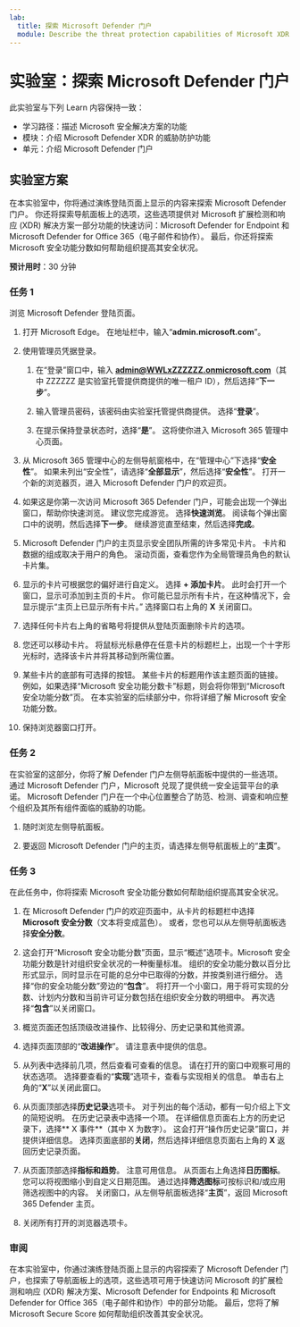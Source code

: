 ```yaml
---
lab:
  title: 探索 Microsoft Defender 门户
  module: Describe the threat protection capabilities of Microsoft XDR
---
```


# 实验室：探索 Microsoft Defender 门户

此实验室与下列 Learn 内容保持一致：

- 学习路径：描述 Microsoft 安全解决方案的功能
- 模块：介绍 Microsoft Defender XDR 的威胁防护功能
- 单元：介绍 Microsoft Defender 门户

## 实验室方案

在本实验室中，你将通过演练登陆页面上显示的内容来探索 Microsoft Defender 门户。 你还将探索导航面板上的选项，这些选项提供对 Microsoft 扩展检测和响应 (XDR) 解决方案一部分功能的快速访问：Microsoft Defender for Endpoint 和 Microsoft Defender for Office 365（电子邮件和协作）。  最后，你还将探索 Microsoft 安全功能分数如何帮助组织提高其安全状况。

**预计用时**：30 分钟

### 任务 1

浏览 Microsoft Defender 登陆页面。

1. 打开 Microsoft Edge。 在地址栏中，输入“**admin.microsoft.com**”。

1. 使用管理员凭据登录。
    1. 在“登录”窗口中，输入 **admin@WWLxZZZZZZ.onmicrosoft.com**（其中 ZZZZZZ 是实验室托管提供商提供的唯一租户 ID），然后选择“**下一步**”。

    1. 输入管理员密码，该密码由实验室托管提供商提供。 选择“**登录**”。
    1. 在提示保持登录状态时，选择“**是**”。 这将使你进入 Microsoft 365 管理中心页面。

1. 从 Microsoft 365 管理中心的左侧导航窗格中，在“管理中心”下选择“**安全性**”。  如果未列出“安全性”，请选择“**全部显示**”，然后选择“**安全性**”。  打开一个新的浏览器页，进入 Microsoft Defender 门户的欢迎页。  

1. 如果这是你第一次访问 Microsoft 365 Defender 门户，可能会出现一个弹出窗口，帮助你快速浏览。  建议您完成游览。  选择**快速浏览**。  阅读每个弹出窗口中的说明，然后选择**下一步**。 继续游览直至结束，然后选择**完成**。

1. Microsoft Defender 门户的主页显示安全团队所需的许多常见卡片。 卡片和数据的组成取决于用户的角色。 滚动页面，查看您作为全局管理员角色的默认卡片集。

1. 显示的卡片可根据您的偏好进行自定义。  选择 **+ 添加卡片**。 此时会打开一个窗口，显示可添加到主页的卡片。  你可能已显示所有卡片，在这种情况下，会显示提示“主页上已显示所有卡片。” 选择窗口右上角的 **X** 关闭窗口。

1. 选择任何卡片右上角的省略号将提供从登陆页面删除卡片的选项。  

1. 您还可以移动卡片。 将鼠标光标悬停在任意卡片的标题栏上，出现一个十字形光标时，选择该卡片并将其移动到所需位置。  

1. 某些卡片的底部有可选择的按钮。 某些卡片的标题用作该主题页面的链接。  例如，如果选择“Microsoft 安全功能分数卡”标题，则会将你带到“Microsoft 安全功能分数”页。  在本实验室的后续部分中，你将详细了解 Microsoft 安全功能分数。

1. 保持浏览器窗口打开。

### 任务 2

在实验室的这部分，你将了解 Defender 门户左侧导航面板中提供的一些选项。  通过 Microsoft Defender 门户，Microsoft 兑现了提供统一安全运营平台的承诺。 Microsoft Defender 门户在一个中心位置整合了防范、检测、调查和响应整个组织及其所有组件面临的威胁的功能。  

1. 随时浏览左侧导航面板。

1. 要返回 Microsoft Defender 门户的主页，请选择左侧导航面板上的“**主页**”。

### 任务 3

在此任务中，你将探索 Microsoft 安全功能分数如何帮助组织提高其安全状况。

1. 在 Microsoft Defender 门户的欢迎页面中，从卡片的标题栏中选择**Microsoft 安全分数**（文本将变成蓝色）。  或者，您也可以从左侧导航面板选择**安全分数**。

1. 这会打开“Microsoft 安全功能分数”页面，显示“概述”选项卡。Microsoft 安全功能分数是针对组织安全状况的一种衡量标准。 组织的安全功能分数以百分比形式显示，同时显示在可能的总分中已取得的分数，并按类别进行细分。 选择“你的安全功能分数”旁边的“**包含**”。  将打开一个小窗口，用于将可实现的分数、计划内分数和当前许可证分数包括在组织安全分数的明细中。  再次选择“**包含**”以关闭窗口。

1. 概览页面还包括顶级改进操作、比较得分、历史记录和其他资源。

1. 选择页面顶部的“**改进操作**”。  请注意表中提供的信息。  

1. 从列表中选择前几项，然后查看可查看的信息。 请在打开的窗口中观察可用的状态选项。 选择要查看的“**实现**”选项卡，查看与实现相关的信息。 单击右上角的“**X**”以关闭此窗口。

1. 从页面顶部选择**历史记录**选项卡。  对于列出的每个活动，都有一句介绍上下文的简短说明。  在历史记录表中选择一个项。  在详细信息页面右上方的历史记录下，选择** X 事件**（其中 X 为数字）。  这会打开“操作历史记录”窗口，并提供详细信息。  选择页面底部的**关闭**，然后选择详细信息页面右上角的 **X** 返回历史记录页面。

1. 从页面顶部选择**指标和趋势**。  注意可用信息。  从页面右上角选择**日历图标**。  您可以将视图缩小到自定义日期范围。  通过选择**筛选图标**可按标识和/或应用筛选视图中的内容。  关闭窗口，从左侧导航面板选择“**主页**”，返回 Microsoft 365 Defender 主页。

1. 关闭所有打开的浏览器选项卡。

### 审阅

在本实验室中，你通过演练登陆页面上显示的内容探索了 Microsoft Defender 门户，也探索了导航面板上的选项，这些选项可用于快速访问 Microsoft 的扩展检测和响应 (XDR) 解决方案、Microsoft Defender for Endpoints 和 Microsoft Defender for Office 365（电子邮件和协作）中的部分功能。  最后，您将了解 Microsoft Secure Score 如何帮助组织改善其安全状况。
